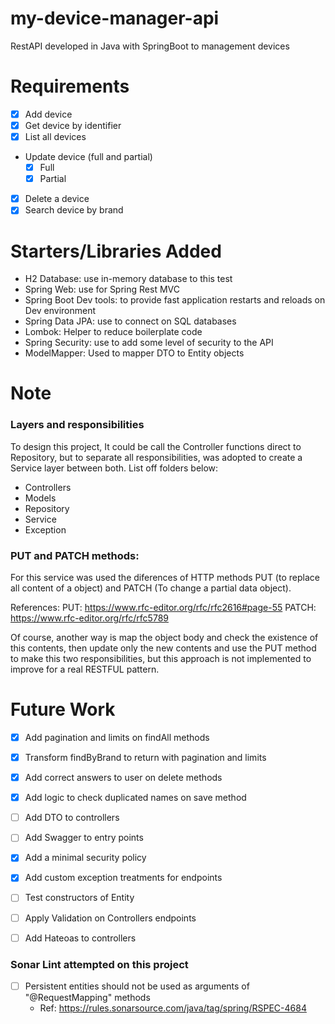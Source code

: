# my-device-manager-api
RestAPI developed in Java with SpringBoot to management devices

# Requirements
- [x] Add device
- [x] Get device by identifier
- [x] List all devices
- Update device (full and partial)
  - [x] Full
  - [x] Partial
- [x] Delete a device
- [x] Search device by brand

# Starters/Libraries Added
* H2 Database: use in-memory database to this test
* Spring Web: use for Spring Rest MVC
* Spring Boot Dev tools: to provide fast application restarts and reloads on Dev environment
* Spring Data JPA: use to connect on SQL databases
* Lombok: Helper to reduce boilerplate code
* Spring Security: use to add some level of security to the API
* ModelMapper: Used to mapper DTO to Entity objects

# Note
### Layers and responsibilities
To design this project, It could be call the Controller functions direct to Repository, but to separate all responsibilities, was adopted to create a Service layer between both.
List off folders below:
- Controllers
- Models
- Repository
- Service
- Exception

### PUT and PATCH methods:
For this service was used the diferences of HTTP methods PUT (to replace all content of a object) and PATCH (To change a partial data object).

References:
PUT: https://www.rfc-editor.org/rfc/rfc2616#page-55
PATCH: https://www.rfc-editor.org/rfc/rfc5789

Of course, another way is map the object body and check the existence of this contents, then update only the new contents and use the PUT method to make this two responsibilities, but this approach is not implemented to improve for a real RESTFUL pattern.

# Future Work
- [x] Add pagination and limits on findAll methods
- [x] Transform findByBrand to return with pagination and limits
- [x] Add correct answers to user on delete methods
- [x] Add logic to check duplicated names on save method
- [ ] Add DTO to controllers
- [ ] Add Swagger to entry points
- [x] Add a minimal security policy
- [x] Add custom exception treatments for endpoints
- [ ] Test constructors of Entity
- [ ] Apply Validation on Controllers endpoints
- [ ] Add Hateoas to controllers



### Sonar Lint attempted on this project
- [ ] Persistent entities should not be used as arguments of "@RequestMapping" methods
  * Ref: https://rules.sonarsource.com/java/tag/spring/RSPEC-4684